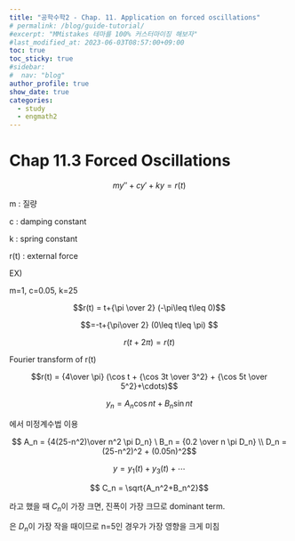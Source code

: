 ```yaml
---
title: "공학수학2 - Chap. 11. Application on forced oscillations"
# permalink: /blog/guide-tutorial/
#excerpt: "MMistakes 테마를 100% 커스터마이징 해보자"
#last_modified_at: 2023-06-03T08:57:00+09:00
toc: true
toc_sticky: true
#sidebar:
#  nav: "blog"
author_profile: true
show_date: true
categories:
  - study
  - engmath2
---
```


# Chap 11.3 Forced Oscillations

$$my''+cy'+ky=r(t)$$

m : 질량

c : damping constant

k : spring constant

r(t) : external force

EX)

m=1, c=0.05, k=25

$$r(t) = t+{\pi \over 2} (-\pi\leq t\leq 0)$$

$$=-t+{\pi\over 2} (0\leq t\leq \pi) $$

$$r(t+2\pi)=r(t)$$

Fourier transform of r(t)

$$r(t) = {4\over \pi} (\cos t + {\cos 3t \over 3^2} + {\cos 5t \over 5^2}+\cdots)$$

$$y_n = A_n \cos nt + B_n \sin nt$$

에서 미정계수법 이용

$$ A_n = {4(25-n^2)\over n^2 \pi D_n} \ B_n = {0.2 \over n \pi D_n} \\ D_n = (25-n^2)^2 + (0.05n)^2$$

$$ y= y_1(t)+y_3(t)+ \cdots$$

$$ C_n = \sqrt{A_n^2+B_n^2}$$

라고 했을 때 $C_n$이 가장 크면, 진폭이 가장 크므로 dominant term.

은 $D_n$이 가장 작을 때이므로 n=5인 경우가 가장 영향을 크게 미침


